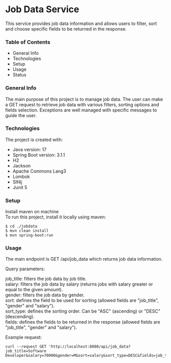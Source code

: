 # Job Data Service
This service provides job data information and allows users to filter, sort and choose specific fields to be returned in the response.

### Table of Contents
* General Info
* Technologies
* Setup
* Usage
* Status 

### General Info
The main purpose of this project is to manage job data. The user can make a GET request to retrieve job data with various filters, sorting options and fields selection. Exceptions are well managed with specific messages to guide the user.

### Technologies
The project is created with:

* Java version: 17
* Spring Boot version: 3.1.1
* H2
* Jackson
* Apache Commons Lang3
* Lombok
* Slf4j
* Junit 5

### Setup
Install maven on machine <br />
To run this project, install it locally using maven:

```console
$ cd ./jobdata
$ mvn clean install
$ mvn spring-boot:run
```

### Usage
The main endpoint is GET /api/job_data which returns job data information.

Query parameters:

job_title: filters the job data by job title. <br />
salary: filters the job data by salary (returns jobs with salary greater or equal to the given amount). <br />
gender: filters the job data by gender. <br />
sort: defines the field to be used for sorting (allowed fields are "job_title", "gender" and "salary"). <br />
sort_type: defines the sorting order. Can be "ASC" (ascending) or "DESC" (descending). <br />
fields: defines the fields to be returned in the response (allowed fields are "job_title", "gender" and "salary"). <br />

Example request:
```console
curl --request GET 'http://localhost:8080/api/job_data?job_title=Software Developer&salary=70000&gender=M&sort=salary&sort_type=DESC&fields=job_title,salary'
```
